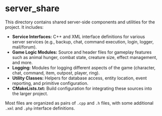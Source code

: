 # server_share

This directory contains shared server-side components and utilities for the project. It includes:

- **Service Interfaces:** C++ and XML interface definitions for various server services (e.g., backup, chat, command execution, login, logger, mail/forum).
- **Game Logic Modules:** Source and header files for gameplay features such as animal hunger, combat state, creature size, effect management, and more.
- **Logging:** Modules for logging different aspects of the game (character, chat, command, item, outpost, player, ring).
- **Utility Classes:** Helpers for database access, entity location, event reporting, and primitive configuration.
- **CMakeLists.txt:** Build configuration for integrating these sources into the larger project.

Most files are organized as pairs of `.cpp` and `.h` files, with some additional `.xml` and `.php` interface definitions.
